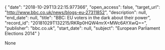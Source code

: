 {
  "date": "2018-10-29T13:22:15.977366", 
  "open_access": false, 
  "target_url": "http://www.bbc.co.uk/news/blogs-eu-27311852", 
  "description": null, 
  "end_date": null, 
  "title": "BBC:  EU voters in the dark about their power", 
  "record_id": "20181029T132215/RKRp0HQW4mrX+MWc6AYXwQ==", 
  "publisher": "bbc.co.uk", 
  "start_date": null, 
  "subject": "European Parliament Elections 2014"
}

None